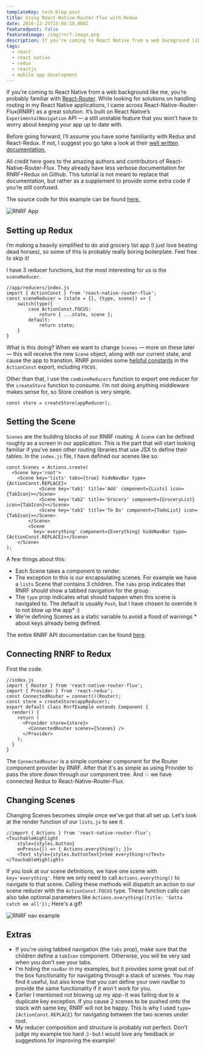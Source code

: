 ```yaml
---
templateKey: tech-blog-post
title: Using React-Native-Router-Flux with Redux
date: 2016-12-25T15:04:10.000Z
featuredpost: false
featuredimage: /img/rnrf-image.png
description: If you’re coming to React Native from a web background like me, you’re probably familiar with React-Router. While looking for solutions on handling routing in my React Native applications, I came across React-Native-Router-Flux(RNRF) as a great solution.
tags:
  - react
  - react native
  - redux
  - reactjs
  - mobile app development
---
```


If you’re coming to React Native from a web background like me, you’re probably familiar with [React-Router](https://github.com/ReactTraining/react-router). While looking for solutions on handling routing in my React Native applications, I came across React-Native-Router-Flux(RNRF) as a great solution. It’s built on React Native’s `ExperimentalNavigation` API — a still unstable feature that you won’t have to worry about keeping your app up to date with.

Before going forward, I’ll assume you have some familiarity with Redux and React-Redux. If not, I suggest you go take a look at their [well written documentation.](http://redux.js.org/docs/introduction/index.html)

All credit here goes to the amazing authors and contributors of React-Native-Router-Flux. They already have less verbose documentation for RNRF+Redux on Github. This tutorial is not meant to replace that documentation, but rather as a supplement to provide some extra code if you’re still confused.

The source code for this example can be found [here.](https://github.com/Imundy/Rnrf-Example)

![RNRF App](/img/rnrf-example.gif)

## Setting up Redux

I’m making a heavily simplified to do and grocery list app (I just love beating dead horses), so some of this is probably really boring boilerplate. Feel free to skip it!

I have 3 reducer functions, but the most interesting for us is the `sceneReducer`.

```
//app/reducers/index.js
import { ActionConst } from 'react-native-router-flux';
const sceneReducer = (state = {}, {type, scene}) => {
    switch(type){
        case ActionConst.FOCUS:
            return { ...state, scene };
        default:
            return state;
    }
}
```

What is this doing? When we want to change `Scenes` — more on these later — this will receive the new `Scene` object, along with our current state, and cause the app to transtion. RNRF provides some [helpful constants](https://github.com/aksonov/react-native-router-flux/blob/master/src/ActionConst.js) in the `ActionConst` export, including `FOCUS`.

Other than that, I use the `combineReducers` function to export one reducer for the `createStore` function to consume. I’m not doing anything middleware makes sense for, so Store creation is very simple.

```
const store = createStore(appReducer);
```

## Setting the Scene

`Scenes` are the building blocks of our RNRF routing. A `Scene` can be defined roughly as a screen in our application. This is the part that will start looking familiar if you've seen other routing libraries that use JSX to define their tables. In the `index.js` file, I have defined our scenes like so:

```
const Scenes = Actions.create(
  <Scene key='root'>
    <Scene key='lists' tabs={true} hideNavBar type=      {ActionConst.REPLACE}>
            <Scene key='tab1' title='Add' component={Lists} icon={TabIcon}></Scene>
            <Scene key='tab2' title='Grocery' component={GroceryList} icon={TabIcon}></Scene>
            <Scene key='tab3' title='To Do' component={TodoList} icon={TabIcon}></Scene>
        </Scene>
        <Scene
          key='everything' component={Everything} hideNavBar type={ActionConst.REPLACE}></Scene>
    </Scene>
);
```

A few things about this:

- Each Scene takes a component to render.
- The exception to this is our encapsulating scenes. For example we have a `lists` Scene that contains 3 children. The `tabs` prop indicates that RNRF should show a tabbed navigation for the group.
- The `type` prop indicates what should happen when this scene is navigated to. The default is usually `Push`, but I have chosen to override it to not blow up the app\* :)
- We're defining Scenes as a static variable to avoid a flood of warnings \* about keys already being defined.

The entire RNRF API documentation can be found [here](https://github.com/aksonov/react-native-router-flux/blob/master/docs/API_CONFIGURATION.md).

## Connecting RNRF to Redux

First the code.

```
//index.js
import { Router } from 'react-native-router-flux';
import { Provider } from 'react-redux';
const ConnectedRouter = connect()(Router);
const store = createStore(appReducer);
export default class RnrfExample extends Component {
  render() {
    return (
      <Provider store={store}>
        <ConnectedRouter scenes={Scenes} />
      </Provider>
    );
  }
}
```

The `ConnectedRouter` is a simple container component for the Router component provider by RNRF. After that it's as simple as using Provider to pass the store down through our component tree. And 💥 we have connected Redux to React-Native-Router-Flux.

## Changing Scenes

Changing Scenes becomes simple once we've got that all set up. Let's look at the render function of our `lists.js` to see it.

```
//import { Actions } from 'react-native-router-flux';
<TouchableHighlight
    style={styles.button}
    onPress={() => { Actions.everything(); }}>
    <Text style={styles.buttonText}>See everything!</Text>
</TouchableHighlight>
```

If you look at our scene definitions, we have one scene with `key='everything'`. Here we only need to call `Actions.everything()` to navigate to that scene. Calling these methods will dispatch an action to our scene reducer with the `ActionConst.FOCUS` type. These function calls can also take optional parameters like `Actions.everything({title: 'Gotta catch em all'});` Here's a gif!

![RNRF nav example](/img/rnrf-nav-example.gif)

## Extras

- If you're using tabbed navigation (the `tabs` prop), make sure that the children define a `tabIcon` component. Otherwise, you will be very sad when you don't see your tabs.
- I'm hiding the `navBar` in my examples, but it provides some great out of the box functionality for navigating through a stack of scenes. You may find it useful, but also know that you can define your own navBar to provide the same functionality if it won't work for you.
- Earlier I mentioned not blowing up my app - It was failing due to a duplicate key exception. If you cause 2 scenes to be pushed onto the stack with same key, RNRF will not be happy. This is why I used `type={ActionConst.REPLACE}` for navigating between the two scenes under root.
- My reducer composition and structure is probably not perfect. Don't judge my example too hard :) - but I would love any feedback or suggestions for improving the example!
